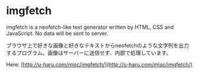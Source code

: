 # imgfetch

imgfetch is a neofetch-like text generator written by HTML, CSS and JavaScript. No data will be sent to server.

ブラウザ上で好きな画像と好きなテキストからneofetchのような文字列を出力するプログラム。画像はサーバーに送信せず、内部で処理しています。

Here: [http://u-haru.com/misc/imgfetch/](http://u-haru.com/misc/imgfetch/)
